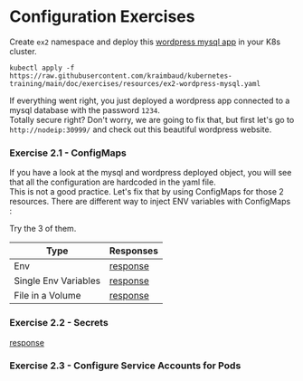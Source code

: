 # Configuration Exercises
Create `ex2` namespace and deploy this [wordpress mysql app](resources/ex2-wordpress-mysql.yaml) in your K8s cluster.

    kubectl apply -f https://raw.githubusercontent.com/kraimbaud/kubernetes-training/main/doc/exercises/resources/ex2-wordpress-mysql.yaml

If everything went right, you just deployed a wordpress app connected to a mysql database with the password `1234`.   
Totally secure right? Don't worry, we are going to fix that, but first let's go to `http://nodeip:30999/` 
and check out this beautiful wordpress website.

### Exercise 2.1 - ConfigMaps
If you have a look at the mysql and wordpress deployed object, you will see that all the configuration are hardcoded in the yaml file.   
This is not a good practice. Let's fix that by using ConfigMaps for those 2 resources. 
There are different way to inject ENV variables with ConfigMaps :   

Try the 3 of them.   

| Type                 | Responses                                                   |
| -------------------- | ----------------------------------------------------------- |
| Env                  | [response](responses/ex2-configMaps-1-wordpress-mysql.yaml) |
| Single Env Variables | [response](responses/ex2-configMaps-2-wordpress-mysql.yaml) |
| File in a Volume     | [response](responses/ex2-configMaps-3-wordpress-mysql.yaml) |

### Exercise 2.2 - Secrets

[response](responses/ex2-secrets-wordpress-mysql.yaml)

### Exercise 2.3 - Configure Service Accounts for Pods
